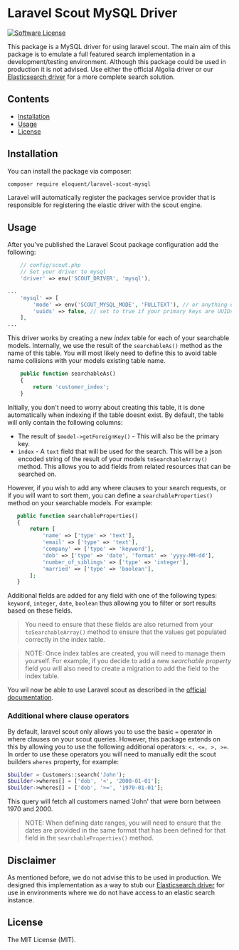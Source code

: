 # Laravel Scout MySQL Driver
[![Software License](https://img.shields.io/badge/license-MIT-brightgreen.svg?style=flat-square)](LICENSE.md)

This package is a MySQL driver for using laravel scout. The main aim of this package is to emulate a
full featured search implementation in a development/testing environment. Although this package could
be used in production it is not advised. Use either the official Algolia driver or our
[Elasticsearch driver](https://github.com/Eloquent-Technologies/laravel-scout-elastic) for a more 
complete search solution.

## Contents
- [Installation](#installation)
- [Usage](#usage)
- [License](#license)

## Installation
You can install the package via composer:

``` bash
composer require eloquent/laravel-scout-mysql
```

Laravel will automatically register the packages service provider that is responsible for registering
the elastic driver with the scout engine.

## Usage
After you've published the Laravel Scout package configuration add the following:
```php
    // config/scout.php
    // Set your driver to mysql
    'driver' => env('SCOUT_DRIVER', 'mysql'),

...
    'mysql' => [
        'mode' => env('SCOUT_MYSQL_MODE', 'FULLTEXT'), // or anything else to use LIKE where clauses
        'uuids' => false, // set to true if your primary keys are UUIDs
    ],
...
```

This driver works by creating a new *index* table for each of your searchable models. Internally, we use the result
of the `searchableAs()` method as the name of this table. You will most likely need to define this to avoid table name 
collisions with your models existing table name.
```php
    public function searchableAs()
    {
        return 'customer_index';
    }
```

Initially, you don't need to worry about creating this table, it is done automatically when indexing if the table
doesnt exist. By default, the table will only contain the following columns:
 - The result of `$model->getForeignKey()` - This will also be the primary key.
 - `index` - A `text` field that will be used for the search. This will be a json encoded string of the result of your
   models `toSearchableArray()` method. This allows you to add fields from related resources that can be searched on.
 
However, if you wish to add any where clauses to your search requests, or if you will want to sort them, you can 
define a `searchableProperties()` method on your searchable models. For example:
 ```php
    public function searchableProperties()
    {
        return [
            'name' => ['type' => 'text'],
            'email' => ['type' => 'text'],
            'company' => ['type' => 'keyword'],
            'dob' => ['type' => 'date', 'format' => 'yyyy-MM-dd'],
            'number_of_siblings' => ['type' => 'integer'],
            'married' => ['type' => 'boolean'],
        ];
    }
```
Additional fields are added for any field with one of the following types: `keyword`, `integer`, `date`, `boolean`
thus allowing you to filter or sort results based on these fields.

> You need to ensure that these fields are also returned from your `toSearchableArray()` method to ensure that the 
> values get populated correctly in the index table.

> NOTE: Once index tables are created, you will need to manage them yourself. For example, if you decide to add a
> new *searchable property* field you will also need to create a migration to add the field to the index table.

You wil now be able to use Laravel scout as described in the [official documentation](https://laravel.com/docs/5.7/scout).

### Additional where clause operators
By default, laravel scout only allows you to use the basic `=` operator in where clauses on your scout queries. 
However, this package extends on this by allowing you to use the following additional operators: `<, <=, >, >=`. 
In order to use these operators you will need to manually edit the scout builders `wheres` property, for example:
```php
$builder = Customers::search('John');
$builder->wheres[] = ['dob', '<', '2000-01-01'];
$builder->wheres[] = ['dob', '>=', '1970-01-01'];
```
This query will fetch all customers named 'John' that were born between 1970 and 2000.

> NOTE: When defining date ranges, you will need to ensure that the dates are provided in the same format
> that has been defined for that field in the `searchableProperties()` method.

## Disclaimer
As mentioned before, we do not advise this to be used in production. We designed this implementation as a way to
stub our [Elasticsearch driver](https://github.com/Eloquent-Technologies/laravel-scout-elastic) for use in
environments where we do not have access to an elastic search instance.

## License
The MIT License (MIT).
